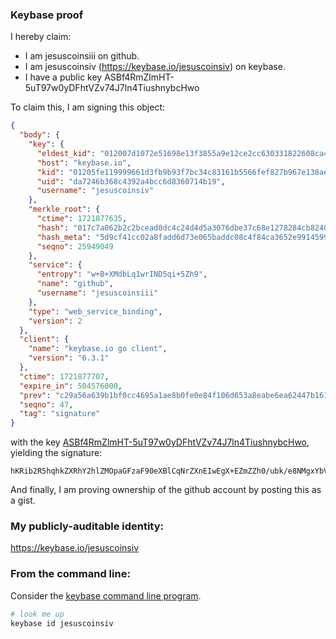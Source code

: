 ### Keybase proof

I hereby claim:

  * I am jesuscoinsiii on github.
  * I am jesuscoinsiv (https://keybase.io/jesuscoinsiv) on keybase.
  * I have a public key ASBf4RmZlmHT-5uT97w0yDFhtVZv74J7ln4TiushnybcHwo

To claim this, I am signing this object:

```json
{
  "body": {
    "key": {
      "eldest_kid": "012007d1072e51698e13f3855a9e12ce2cc630331822608cac8c9085fa3f9fcea05d0a",
      "host": "keybase.io",
      "kid": "01205fe119999661d3fb9b93f7bc34c83161b5566fef827b967e138aeb219f26dc1f0a",
      "uid": "da7246b368c4392a4bcc6d8360714b19",
      "username": "jesuscoinsiv"
    },
    "merkle_root": {
      "ctime": 1721877635,
      "hash": "017c7a062b2c2bcead0dc4c24d4d5a3076dbe37c68e1278284cb824043b8a288153815651094690c7494241376050981952a68ffa609e3623e6d66b33ce9eefc",
      "hash_meta": "5d9cf41cc02a8fadd6d73e065baddc08c4f84ca3652e9914599fff00d510ccb5",
      "seqno": 25949049
    },
    "service": {
      "entropy": "w+B+XMdbLq1wrIND5qi+5Zh9",
      "name": "github",
      "username": "jesuscoinsiii"
    },
    "type": "web_service_binding",
    "version": 2
  },
  "client": {
    "name": "keybase.io go client",
    "version": "6.3.1"
  },
  "ctime": 1721877707,
  "expire_in": 504576000,
  "prev": "c29a56a639b1bf0cc4695a1ae8b0fe0e84f106d653a8eabe6ea62447b161c98b",
  "seqno": 47,
  "tag": "signature"
}
```

with the key [ASBf4RmZlmHT-5uT97w0yDFhtVZv74J7ln4TiushnybcHwo](https://keybase.io/jesuscoinsiv), yielding the signature:

```
hKRib2R5hqhkZXRhY2hlZMOpaGFzaF90eXBlCqNrZXnEIwEgX+EZmZZh0/ubk/e8NMgxYbVWb++Ce5Z+E4rrIZ8m3B8Kp3BheWxvYWTESpcCL8QgwppWpjmxvwzEaVoa6LD+DoTxBtZTqOq+bqYkR7FhyYvEIM6G5EcTz3qi96wxvQVf6fX9Y+z63SlSMqRYWf4rF8zYAgHCo3NpZ8RAo0gZhKzbc9mknD+V4X271nOE8gFoDCqdSGZxc/EvdXC1bxDnVT7kOc/ZSV5VXu2is0ijB/9sBDDuyKFxfKwxAahzaWdfdHlwZSCkaGFzaIKkdHlwZQildmFsdWXEICMiCAwSaB19Mr9p1Xsjq8Q8mcZKCJaEkkfDgcK/FPyNo3RhZ80CAqd2ZXJzaW9uAQ==

```

And finally, I am proving ownership of the github account by posting this as a gist.

### My publicly-auditable identity:

https://keybase.io/jesuscoinsiv

### From the command line:

Consider the [keybase command line program](https://keybase.io/download).

```bash
# look me up
keybase id jesuscoinsiv
```